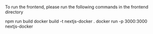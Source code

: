 To run the frontend, please run the following commands in the frontend directory

npm run build
docker build -t nextjs-docker .
docker run -p 3000:3000 nextjs-docker